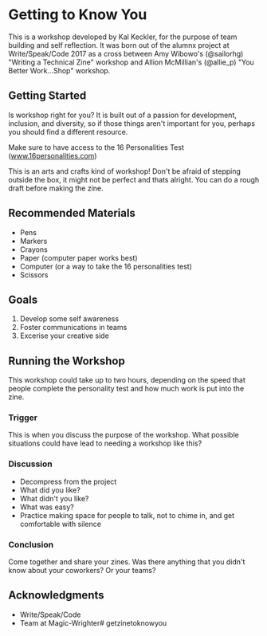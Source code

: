 # Getting to Know You

This is a workshop developed by Kal Keckler, for the purpose of team building and self reflection. It was born out of the alumnx project at Write/Speak/Code 2017 as a cross between Amy Wibowo's (@sailorhg) "Writing a Technical Zine" workshop and Allion McMillian's (@allie_p) "You Better Work...Shop" workshop. 

## Getting Started

Is workshop right for you? It is built out of a passion for development, inclusion, and diversity, so if those things aren't important for you, perhaps you should find a different resource.

Make sure to have access to the 16 Personalities Test  (www.16personalities.com)

This is an arts and crafts kind of workshop! Don't be afraid of stepping outside the box, it might not be perfect and thats alright. You can do a rough draft before making the zine. 

## Recommended Materials

- Pens
- Markers
- Crayons
- Paper (computer paper works best)
- Computer (or a way to take the 16 personalities test)
- Scissors

## Goals

1) Develop some self awareness
2) Foster communications in teams
3) Excerise your creative side


## Running the Workshop

This workshop could take up to two hours, depending on the speed that people complete the personality test and how much work is put into the zine.

### Trigger

This is when you discuss the purpose of the workshop. What possible situations could have lead to needing a workshop like this?

### Discussion

- Decompress from the project
- What did you like?
- What didn't you like?
- What was easy?
- Practice making space for people to talk, not to chime in, and get comfortable with silence

### Conclusion

Come together and share your zines. Was there anything that you didn't know about your coworkers? Or your teams? 

## Acknowledgments

* Write/Speak/Code
* Team at Magic-Wrighter# getzinetoknowyou
